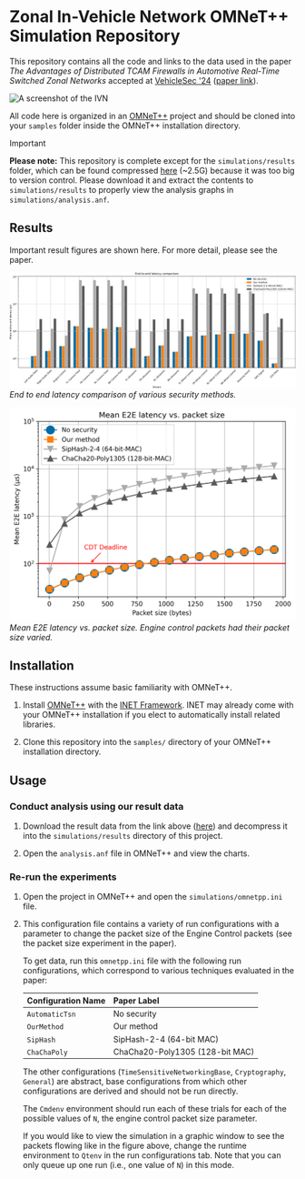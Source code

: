 # Zonal In-Vehicle Network OMNeT++ Simulation Repository

This repository contains all the code and links to the data
used in the paper _The Advantages of Distributed TCAM Firewalls
in Automotive Real-Time Switched Zonal Networks_ accepted
at [VehicleSec '24](https://www.ndss-symposium.org/ndss2024/co-located-events/vehiclesec/) 
([paper link](https://www.ndss-symposium.org/ndss-paper/auto-draft-459/)).

![A screenshot of the IVN](./doc/simulation.gif)

All code here is organized in an 
[OMNeT++](https://omnetpp.org/) project and should be cloned into
your `samples` folder inside the OMNeT++ installation directory.

> [!IMPORTANT]
> **Please note:** This repository is complete except for the 
> `simulations/results` folder, which can be found compressed
> [here](https://drive.google.com/file/d/1Piy0YkufO3zVEJj4RluBtfzgrMDDdr5k/view?usp=sharing) (~2.5G) because it was too big to version control. Please
> download it and extract the contents to `simulations/results` to
> properly view the analysis graphs in `simulations/analysis.anf`.

## Results

Important result figures are shown here. For more detail, please
see the paper.

![E2E latency comparison](./simulations/e2e%20latency%20comparison.png)
*End to end latency comparison of various security methods.*

![Mean E2E latency vs. packet size](./simulations/latency_lines.png)
*Mean E2E latency vs. packet size. Engine control packets had their packet
size varied.*

## Installation

These instructions assume basic familiarity with OMNeT++.

1. Install [OMNeT++](https://omnetpp.org/) with the
    [INET Framework](https://inet.omnetpp.org/). INET may already
    come with your OMNeT++ installation if you elect to automatically
    install related libraries. 

2. Clone this repository into the `samples/` directory of your 
   OMNeT++ installation directory.

## Usage

### Conduct analysis using our result data

1. Download the result data from the link above ([here](https://drive.google.com/file/d/1Piy0YkufO3zVEJj4RluBtfzgrMDDdr5k/view?usp=sharing)) and 
   decompress it into the `simulations/results` directory of this project.

2. Open the `analysis.anf` file in OMNeT++ and view the charts.

### Re-run the experiments

1. Open the project in OMNeT++ and open the `simulations/omnetpp.ini` file. 

2. This configuration file contains a variety of run configurations with
   a parameter to change the packet size of the Engine Control packets
   (see the packet size experiment in the paper). 

   To get data, run this `omnetpp.ini` file with the following run
   configurations, which correspond to various techniques evaluated
   in the paper:

   |Configuration Name|Paper Label|
   |------------------|-----------|
   | `AutomaticTsn`     | No security |
   | `OurMethod`        | Our method  |
   | `SipHash`          | SipHash-2-4 (64-bit MAC) | 
   | `ChaChaPoly`       | ChaCha20-Poly1305 (128-bit MAC) |

   The other configurations (`TimeSensitiveNetworkingBase`, 
   `Cryptography`, `General`) are abstract, base configurations from
   which other configurations are derived and should not be run directly. 

   The `Cmdenv` environment should run each of these trials for each of
   the possible values of `N`, the engine control packet size parameter.
   
   If you would like to view the simulation in a graphic window to see
   the packets flowing like in the figure above, change the runtime 
   environment to `Qtenv` in the
   run configurations tab. Note that you can only queue up one run (i.e.,
   one value of `N`) in this mode.
